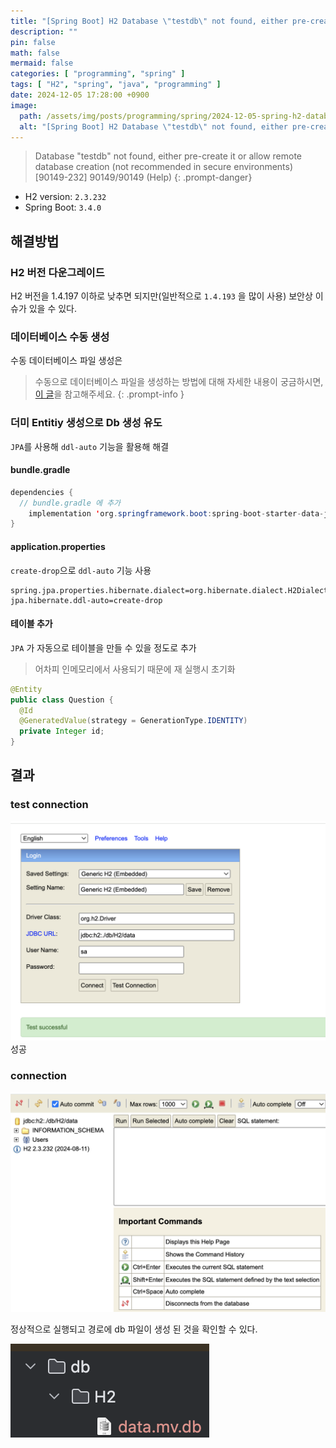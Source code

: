 ```yaml
---
title: "[Spring Boot] H2 Database \"testdb\" not found, either pre-create it or allow remote database creation 해결"
description: ""
pin: false
math: false
mermaid: false
categories: [ "programming", "spring" ]
tags: [ "H2", "spring", "java", "programming" ]
date: 2024-12-05 17:28:00 +0900
image:
  path: /assets/img/posts/programming/spring/2024-12-05-spring-h2-database-not-found/2024-12-05-17-50-54.png
  alt: "[Spring Boot] H2 Database \"testdb\" not found, either pre-create it or allow remote database creation 해결"
---
```


> Database "testdb" not found, either pre-create it or allow remote database creation (not recommended in secure environments) [90149-232] 90149/90149 (Help)
> {: .prompt-danger}

* H2 version: `2.3.232`
* Spring Boot: `3.4.0`

## 해결방법

### H2 버전 다운그레이드

H2 버전을 1.4.197 이하로 낮추면 되지만(일반적으로 `1.4.193` 을 많이 사용) 보안상 이슈가 있을 수 있다.

### 데이터베이스 수동 생성

수동 데이터베이스 파일 생성은 
> 수동으로 데이터베이스 파일을 생성하는 방법에 대해 자세한 내용이 궁금하시면, [이 글](https://h2database.com/html/tutorial.html#creating_new_databases)을 참고해주세요.
> {: .prompt-info }

### 더미 Entitiy 생성으로 Db 생성 유도

`JPA`를 사용해 `ddl-auto` 기능을 활용해 해결

#### bundle.gradle

```java
dependencies {
  // bundle.gradle 에 추가
	implementation 'org.springframework.boot:spring-boot-starter-data-jpa'
}
```

#### application.properties

`create-drop`으로 `ddl-auto` 기능 사용

```
spring.jpa.properties.hibernate.dialect=org.hibernate.dialect.H2Dialect
jpa.hibernate.ddl-auto=create-drop
```

#### 테이블 추가

`JPA` 가 자동으로 테이블을 만들 수 있을 정도로 추가
> 어차피 인메모리에서 사용되기 때문에 재 실행시 초기화

```java
@Entity
public class Question {
  @Id
  @GeneratedValue(strategy = GenerationType.IDENTITY)
  private Integer id;
}
```

## 결과

### test connection

![img](/assets/img/posts/programming/spring/2024-12-05-spring-h2-database-not-found/2024-12-05-17-52-27.png)
성공

### connection

![img](/assets/img/posts/programming/spring/2024-12-05-spring-h2-database-not-found/2024-12-05-17-51-29.png)

정상적으로 실행되고 경로에 db 파일이 생성 된 것을 확인할 수 있다.

![img](/assets/img/posts/programming/spring/2024-12-05-spring-h2-database-not-found/2024-12-05-17-50-54.png)
